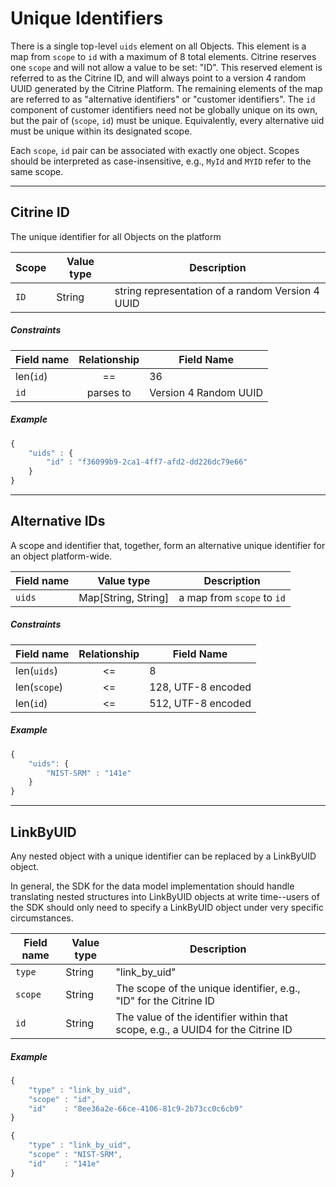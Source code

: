 # Unique Identifiers

There is a single top-level `uids` element on all Objects.
This element is a map from `scope` to `id` with a maximum of 8 total elements.
Citrine reserves one `scope` and will not allow a value to be set: "ID".
This reserved element is referred to as the Citrine ID, and will always point to a version 4 random UUID generated by the Citrine Platform.
The remaining elements of the map are referred to as "alternative identifiers" or "customer identifiers".
The `id` component of customer identifiers need not be globally unique on its own, but the pair of (`scope`, `id`) must be unique.
Equivalently, every alternative uid must be unique within its designated scope.

Each `scope`, `id` pair can be associated with exactly one object. 
Scopes should be interpreted as case-insensitive, e.g., `MyId` and `MYID` refer to the same scope.

---
## Citrine ID

The unique identifier for all Objects on the platform

Scope | Value type | Description
------|------------|------------
`ID`  | String     | string representation of a random Version 4 UUID

##### Constraints

Field name | Relationship | Field Name
-----------|:------------:|------------
len(`id`)  | ==           | 36
`id`       | parses to    | Version 4 Random UUID

##### Example

```javascript
{
    "uids" : {
        "id" : "f36099b9-2ca1-4ff7-afd2-dd226dc79e66"
    }
}
```

---
## Alternative IDs

A scope and identifier that, together, form an alternative unique identifier for an object platform-wide.

Field name | Value type | Description
-----------|------------|------------
`uids`     | Map[String, String] | a map from `scope` to `id`

##### Constraints

Field name  | Relationship | Field Name
------------|:------------:|------------
len(`uids`) | <=           | 8
len(`scope`)| <=           | 128, UTF-8 encoded
len(`id`)   | <=           | 512, UTF-8 encoded

##### Example

```javascript
{
    "uids": {
        "NIST-SRM" : "141e"
    }
}
```

---

## LinkByUID

Any nested object with a unique identifier can be replaced by a LinkByUID object.

In general, the SDK for the data model implementation should handle translating nested structures into LinkByUID objects at write time--users of the SDK should only need to specify a LinkByUID object under very specific circumstances.

Field name | Value type | Description
-----------|------------|------------
`type`     | String     | "link\_by\_uid"
`scope`    | String     | The scope of the unique identifier, e.g., "ID" for the Citrine ID
`id`       | String     | The value of the identifier within that scope, e.g., a UUID4 for the Citrine ID

##### Example

```javascript
{
    "type" : "link_by_uid",
    "scope" : "id",
    "id"    : "8ee36a2e-66ce-4106-81c9-2b73cc0c6cb9"
}

{
    "type" : "link_by_uid",
    "scope" : "NIST-SRM",
    "id"    : "141e"
}
```


